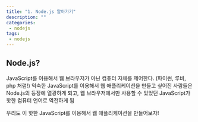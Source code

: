 ```yaml
---
title: "1. Node.js 알아가기"
description: ""
categories:
 - nodejs
tags:
 - nodejs
---
```


## Node.js? 
JavaScript를 이용해서 웹 브라우저가 아닌 컴퓨터 자체를 제어한다. 
(파이썬, 루비, php 처럼!)
익숙한 JavaScript를 이용해서 웹 애플리케이션을 만들고 싶어진 사람들은 Node.js의 등장에 열광하게 되고, 웹 브라우저에서만 사용할 수 있었던 JavaScript가 핫한 컴퓨터 언어로 역전하게 됨

우리도 이 핫한 JavaScript를 이용해서 웹 애플리케이션을 만들어보자!
